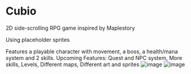 # Cubio
2D side-scrolling RPG game inspired by Maplestory

Using placeholder sprites

Features a playable character with movement, a boss, a health/mana system and 2 skills.
Upcoming Features: Quest and NPC system, More skills, Levels, Different maps, Different art and sprites
![image](https://user-images.githubusercontent.com/54383620/133034506-e94fe249-a5fd-4b69-839a-ef3903061b98.png)
![image](https://user-images.githubusercontent.com/54383620/133034840-35fcef6c-da2f-48c8-a6aa-501b90535afe.png)
